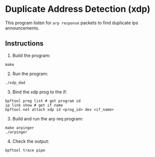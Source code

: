 # Duplicate Address Detection (xdp)
This program listen for `arp response` packets to find duplicate ips announcements.

## Instructions
1. Build the program:
```shell
make
```
2. Run the program:
```shell
./xdp_dad
```
3. Bind the xdp prog to the if:
```shell
bpftool prog list # get program id
ip link show # get if name
bpftool net attach xdp id <prog_id> dev <if_name>
```
3. Build and run the arp req program:
```shell
make arpinger
./arpinger
```
4. Check the output:
```shell
bpftool trace pipe
```
